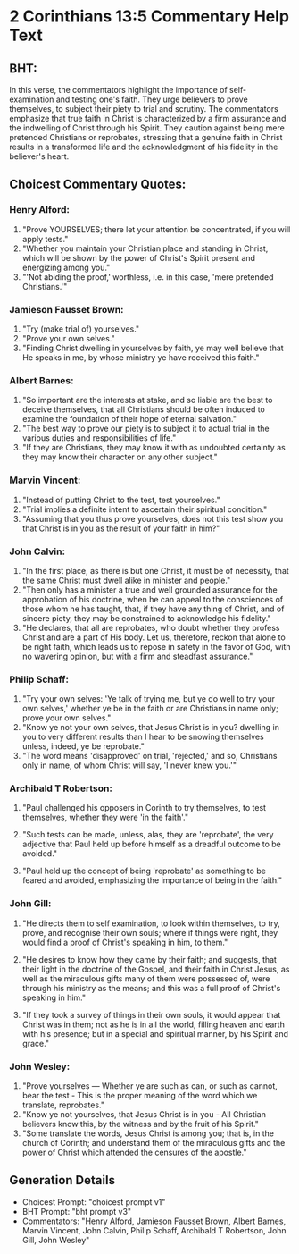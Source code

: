 # 2 Corinthians 13:5 Commentary Help Text

## BHT:
In this verse, the commentators highlight the importance of self-examination and testing one's faith. They urge believers to prove themselves, to subject their piety to trial and scrutiny. The commentators emphasize that true faith in Christ is characterized by a firm assurance and the indwelling of Christ through his Spirit. They caution against being mere pretended Christians or reprobates, stressing that a genuine faith in Christ results in a transformed life and the acknowledgment of his fidelity in the believer's heart.

## Choicest Commentary Quotes:
### Henry Alford:
1. "Prove YOURSELVES; there let your attention be concentrated, if you will apply tests."
2. "Whether you maintain your Christian place and standing in Christ, which will be shown by the power of Christ's Spirit present and energizing among you."
3. "'Not abiding the proof,' worthless, i.e. in this case, 'mere pretended Christians.'"

### Jamieson Fausset Brown:
1. "Try (make trial of) yourselves."
2. "Prove your own selves."
3. "Finding Christ dwelling in yourselves by faith, ye may well believe that He speaks in me, by whose ministry ye have received this faith."

### Albert Barnes:
1. "So important are the interests at stake, and so liable are the best to deceive themselves, that all Christians should be often induced to examine the foundation of their hope of eternal salvation."
2. "The best way to prove our piety is to subject it to actual trial in the various duties and responsibilities of life."
3. "If they are Christians, they may know it with as undoubted certainty as they may know their character on any other subject."

### Marvin Vincent:
1. "Instead of putting Christ to the test, test yourselves."
2. "Trial implies a definite intent to ascertain their spiritual condition."
3. "Assuming that you thus prove yourselves, does not this test show you that Christ is in you as the result of your faith in him?"

### John Calvin:
1. "In the first place, as there is but one Christ, it must be of necessity, that the same Christ must dwell alike in minister and people."
2. "Then only has a minister a true and well grounded assurance for the approbation of his doctrine, when he can appeal to the consciences of those whom he has taught, that, if they have any thing of Christ, and of sincere piety, they may be constrained to acknowledge his fidelity."
3. "He declares, that all are reprobates, who doubt whether they profess Christ and are a part of His body. Let us, therefore, reckon that alone to be right faith, which leads us to repose in safety in the favor of God, with no wavering opinion, but with a firm and steadfast assurance."

### Philip Schaff:
1. "Try your own selves: 'Ye talk of trying me, but ye do well to try your own selves,' whether ye be in the faith or are Christians in name only; prove your own selves." 
2. "Know ye not your own selves, that Jesus Christ is in you? dwelling in you to very different results than I hear to be snowing themselves unless, indeed, ye be reprobate." 
3. "The word means 'disapproved' on trial, 'rejected,' and so, Christians only in name, of whom Christ will say, 'I never knew you.'"

### Archibald T Robertson:
1. "Paul challenged his opposers in Corinth to try themselves, to test themselves, whether they were 'in the faith'." 

2. "Such tests can be made, unless, alas, they are 'reprobate', the very adjective that Paul held up before himself as a dreadful outcome to be avoided."

3. "Paul held up the concept of being 'reprobate' as something to be feared and avoided, emphasizing the importance of being in the faith."

### John Gill:
1. "He directs them to self examination, to look within themselves, to try, prove, and recognise their own souls; where if things were right, they would find a proof of Christ's speaking in him, to them." 

2. "He desires to know how they came by their faith; and suggests, that their light in the doctrine of the Gospel, and their faith in Christ Jesus, as well as the miraculous gifts many of them were possessed of, were through his ministry as the means; and this was a full proof of Christ's speaking in him." 

3. "If they took a survey of things in their own souls, it would appear that Christ was in them; not as he is in all the world, filling heaven and earth with his presence; but in a special and spiritual manner, by his Spirit and grace."

### John Wesley:
1. "Prove yourselves — Whether ye are such as can, or such as cannot, bear the test - This is the proper meaning of the word which we translate, reprobates."
2. "Know ye not yourselves, that Jesus Christ is in you - All Christian believers know this, by the witness and by the fruit of his Spirit."
3. "Some translate the words, Jesus Christ is among you; that is, in the church of Corinth; and understand them of the miraculous gifts and the power of Christ which attended the censures of the apostle."


## Generation Details
- Choicest Prompt: "choicest prompt v1"
- BHT Prompt: "bht prompt v3"
- Commentators: "Henry Alford, Jamieson Fausset Brown, Albert Barnes, Marvin Vincent, John Calvin, Philip Schaff, Archibald T Robertson, John Gill, John Wesley"
